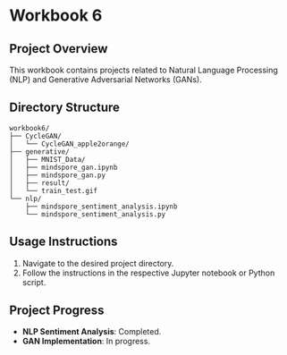 # Workbook 6

## Project Overview
This workbook contains projects related to Natural Language Processing (NLP) and Generative Adversarial Networks (GANs).

## Directory Structure
```
workbook6/
├── CycleGAN/
│   └── CycleGAN_apple2orange/
├── generative/
│   ├── MNIST_Data/
│   ├── mindspore_gan.ipynb
│   ├── mindspore_gan.py
│   ├── result/
│   └── train_test.gif
└── nlp/
    ├── mindspore_sentiment_analysis.ipynb
    └── mindspore_sentiment_analysis.py
```

## Usage Instructions
1. Navigate to the desired project directory.
2. Follow the instructions in the respective Jupyter notebook or Python script.

## Project Progress
- **NLP Sentiment Analysis**: Completed.
- **GAN Implementation**: In progress.